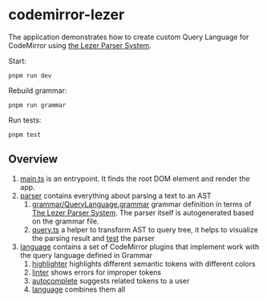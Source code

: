 # codemirror-lezer

The application demonstrates how to create custom Query Language for CodeMirror using [the Lezer Parser System](https://lezer.codemirror.net/).

Start:

```
pnpm run dev
```

Rebuild grammar:

```
pnpm run grammar
```

Run tests:

```
pnpm test
```

## Overview

1. [main.ts](./src/main.ts) is an entrypoint. It finds the root DOM element and render the app.
1. [parser](./src/parser) contains everything about parsing a text to an AST
    1. [grammar/QueryLanguage.grammar](./src/parser/grammar/QueryLanguage.grammar) grammar definition in terms of [The Lezer Parser System](https://lezer.codemirror.net/). The parser itself is autogenerated based on the grammar file.
    1. [query.ts](./src/parser/query.ts) a helper to transform AST to query tree, it helps to visualize the parsing result and [test](./src/parser/parser.spec.ts) the parser
1. [language](./src/language) contains a set of CodeMirror plugins that implement work with the query language defined in Grammar
    1. [highlighter](./src/language/highlighter) highlights different semantic tokens with different colors
    1. [linter](./src/language/linter) shows errors for improper tokens
    1. [autocomplete](./src/language/autocomplete) suggests related tokens to a user
    1. [language](./src/language/language) combines them all
